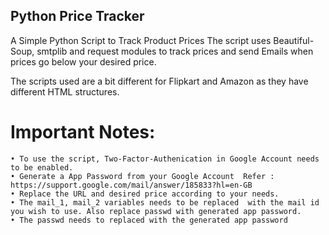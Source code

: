 ## Python Price Tracker

A Simple Python Script to Track Product Prices
The script uses Beautiful-Soup, smtplib and request modules to track prices and send Emails when prices go below your desired price.

The scripts used are a bit different for Flipkart and Amazon as they have different HTML structures.

# Important Notes:

    • To use the script, Two-Factor-Authenication in Google Account needs to be enabled. 
    • Generate a App Password from your Google Account  Refer : https://support.google.com/mail/answer/185833?hl=en-GB
    • Replace the URL and desired price according to your needs.
    • The mail_1, mail_2 variables needs to be replaced  with the mail id you wish to use. Also replace passwd with generated app password. 
    • The passwd needs to replaced with the generated app password
